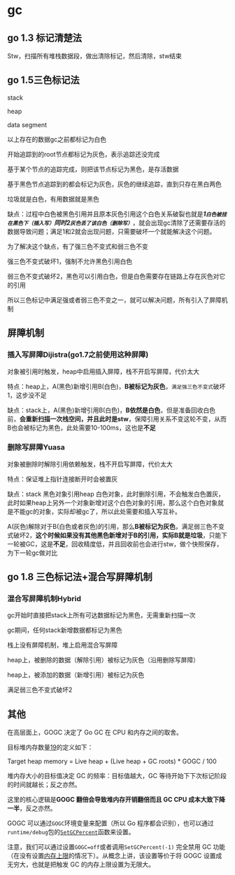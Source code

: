# gc

## go 1.3 标记清楚法

Stw，扫描所有堆栈数据段，做出清除标记，然后清除，stw结束





## go 1.5三色标记法

stack

heap

data segment

以上存在的数据gc之前都标记为白色

开始追踪到的root节点都标记为灰色，表示追踪还没完成

基于某个节点的追踪完成，则把该节点标记为黑色，是存活数据

基于黑色节点追踪到的都会标记为灰色，灰色的继续追踪，直到只存在黑白两色

垃圾就是白色，有用数据就是黑色

缺点：过程中白色被黑色引用并且原本灰色引用这个白色关系破裂也就是***1`白色被挂在黑色下（插入写）`***同时***2`灰色丢了该白色（删除写）`***，就会出现gc清除了还需要存活的数据导致问题；满足1和2就会出现问题，只需要破坏一个就能解决这个问题。

为了解决这个缺点，有了强三色不变式和弱三色不变

强三色不变式破坏1，强制不允许黑色引用白色

弱三色不变式破坏2，黑色可以引用白色，但是白色需要存在链路上存在灰色对它的引用

所以三色标记中满足强或者弱三色不变之一，就可以解决问题，所有引入了屏障机制

## 屏障机制

### 插入写屏障Dijistra(go1.7之前使用这种屏障)

对象被引用时触发，heap中启用插入屏障，栈不开启写屏障，代价太大

特点：heap上，A(黑色)新增引用B(白色)，**B被标记为灰色**，`满足强三色不变式`破坏1，这步没不足

缺点：stack上，A(黑色)新增引用B(白色)，**B依然是白色**，但是准备回收白色前，**会重新扫描一次栈空间，并且此时是stw**，保障引用关系不变这轮不变，从而B也会被标记为黑色，此处需要10-100ms，这也是**不足**

### 删除写屏障Yuasa

对象被删除时解除引用依赖触发，栈不开启写屏障，代价太大

特点：保证堆上指针连接断开时会被置灰

缺点：stack 黑色对象引用heap 白色对象，此时删除引用，不会触发白色置灰，此时如果heap上另外一个对象新增对这个白色对象的引用，那么这个白色对象就是不能gc的对象，实际却被gc了，所以此处需要和插入写互补。

A(灰色)解除对于B(白色或者灰色)的引用，那么**B被标记为灰色**，满足弱三色不变式破坏2，**这个时候如果没有其他黑色新增对于B的引用，实际B就是垃圾**，只能下一轮被GC，这是**不足**，回收精度低，并且回收前也会进行stw，做个快照保存，为下一轮gc做对比

## go 1.8 三色标记法+混合写屏障机制

### 混合写屏障机制Hybrid

gc开始时直接把stack上所有可达数据标记为黑色，无需重新扫描一次

gc期间，任何stack新增数据都标记为黑色

栈上没有屏障机制，堆上启用混合写屏障

heap上，被删除的数据（解除引用）被标记为灰色（沿用删除写屏障）

heap上，被添加的数据（新增引用）被标记为灰色

满足弱三色不变式破坏2



## 其他

在高层面上，GOGC 决定了 Go GC 在 CPU 和内存之间的取舍。

目标堆内存数量[19](https://taoshu.in/go/gc-guide.html#fn19)的定义如下：

Target heap memory = Live heap + (Live heap + GC roots) * GOGC / 100

堆内存大小的目标值决定 GC 的频率：目标值越大，GC 等待开始下下次标记阶段的时间就越长；反之亦然。

这里的核心逻辑是**GOGC 翻倍会导致堆内存开销翻倍而且 GC CPU 成本大致下降一半**，反之亦然。

GOGC 可以通过`GOGC`环境变量来配置（所以 Go 程序都会识别），也可以通过`runtime/debug`包的[`SetGCPercent`](https://pkg.go.dev/runtime/debug#SetGCPercent)函数来设置。

注意，我们可以通过设置`GOGC=off`或者调用`SetGCPercent(-1)` 完全禁用 GC 功能（在没有设置[内存上限](https://taoshu.in/go/gc-guide.html#内存限制)的情况下）。从概念上讲，该设置等价于将 GOGC 设置成无穷大，也就是把触发 GC 的内存上限设置为无限大。